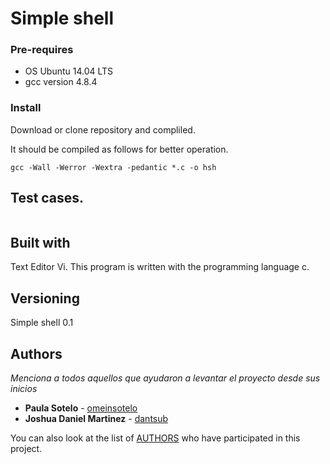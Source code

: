 # Simple shell



### Pre-requires 

- OS Ubuntu 14.04 LTS
- gcc version 4.8.4

### Install

Download or clone repository and compliled.

It should be compiled as follows for better operation.

```
gcc -Wall -Werror -Wextra -pedantic *.c -o hsh
```

## Test cases. 

~~~
~~~

## Built with 

Text Editor Vi.
This program is written with the programming language c.

## Versioning

Simple shell 0.1

## Authors

_Menciona a todos aquellos que ayudaron a levantar el proyecto desde sus inicios_

* **Paula Sotelo** - [omeinsotelo](https://github.com/omeinsotelo)
* **Joshua Daniel Martinez** - [dantsub](https://github.com/dantsub)

You can also look at the list of [AUTHORS](https://github.com/dantsub/simple_shell/blob/master/AUTHORS) who have participated in this project. 
